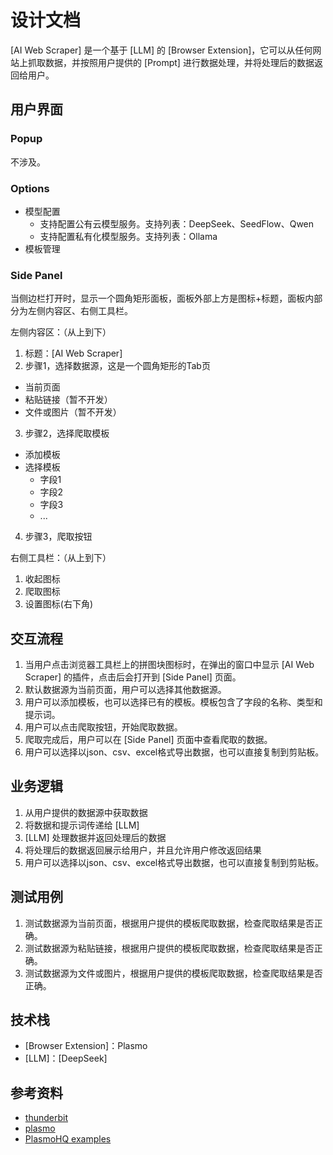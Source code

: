 # 设计文档

[AI Web Scraper] 是一个基于 [LLM] 的 [Browser Extension]，它可以从任何网站上抓取数据，并按照用户提供的 [Prompt] 进行数据处理，并将处理后的数据返回给用户。

## 用户界面

### Popup

不涉及。

### Options

- 模型配置
  - 支持配置公有云模型服务。支持列表：DeepSeek、SeedFlow、Qwen
  - 支持配置私有化模型服务。支持列表：Ollama
- 模板管理

### Side Panel

当侧边栏打开时，显示一个圆角矩形面板，面板外部上方是图标+标题，面板内部分为左侧内容区、右侧工具栏。

左侧内容区：（从上到下）
1. 标题：[AI Web Scraper]
2. 步骤1，选择数据源，这是一个圆角矩形的Tab页
  - 当前页面
  - 粘贴链接（暂不开发）
  - 文件或图片（暂不开发）
3. 步骤2，选择爬取模板
  - 添加模板
  - 选择模板
    - 字段1
    - 字段2
    - 字段3
    - ...
4. 步骤3，爬取按钮

右侧工具栏：（从上到下）
1. 收起图标
2. 爬取图标
3. 设置图标(右下角)

## 交互流程

1. 当用户点击浏览器工具栏上的拼图块图标时，在弹出的窗口中显示 [AI Web Scraper] 的插件，点击后会打开到 [Side Panel] 页面。
2. 默认数据源为当前页面，用户可以选择其他数据源。
3. 用户可以添加模板，也可以选择已有的模板。模板包含了字段的名称、类型和提示词。
4. 用户可以点击爬取按钮，开始爬取数据。
5. 爬取完成后，用户可以在 [Side Panel] 页面中查看爬取的数据。
6. 用户可以选择以json、csv、excel格式导出数据，也可以直接复制到剪贴板。

## 业务逻辑

1. 从用户提供的数据源中获取数据
2. 将数据和提示词传递给 [LLM]
3. [LLM] 处理数据并返回处理后的数据
4. 将处理后的数据返回展示给用户，并且允许用户修改返回结果
5. 用户可以选择以json、csv、excel格式导出数据，也可以直接复制到剪贴板。

## 测试用例

1. 测试数据源为当前页面，根据用户提供的模板爬取数据，检查爬取结果是否正确。
2. 测试数据源为粘贴链接，根据用户提供的模板爬取数据，检查爬取结果是否正确。
3. 测试数据源为文件或图片，根据用户提供的模板爬取数据，检查爬取结果是否正确。

## 技术栈

- [Browser Extension]：Plasmo
- [LLM]：[DeepSeek]

## 参考资料

- [thunderbit](https://thunderbit.com/playground)
- [plasmo](https://docs.plasmo.com)
- [PlasmoHQ examples](https://github.com/PlasmoHQ/examples)
